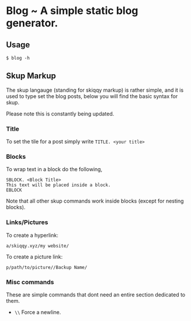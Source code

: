 # Blog ~ A simple static blog generator.

## Usage

```
$ blog -h
```

## Skup Markup

The skup langauge (standing for skiqqy markup) is rather simple, and it is used
to type set the blog posts, below you will find the basic syntax for skup.

Please note this is constantly being updated.

### Title
To set the tile for a post simply write `TITLE. <your title>`

### Blocks
To wrap text in a block do the following,
```
SBLOCK. <Block Title>
This text will be placed inside a block.
EBLOCK
```
Note that all other skup commands work inside blocks (except for nesting
blocks).

### Links/Pictures
To create a hyperlink:
```
a/skiqqy.xyz/my website/
```

To create a picture link:
```
p/path/to/picture//Backup Name/
```

### Misc commands
These are simple commands that dont need an entire section dedicated to them.

* `\\` Force a newline.
